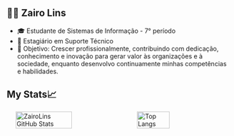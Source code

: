 
## 👨‍💻 Zairo Lins
- 🎓 Estudante de Sistemas de Informação - 7° período
- 🚀 Estagiário em Suporte Técnico 
- 🎯 Objetivo: Crescer profissionalmente, contribuindo com dedicação, conhecimento e inovação para gerar valor às organizações e à sociedade, enquanto desenvolvo continuamente minhas competências e habilidades.

## My Stats📈

<div style="display: flex; justify-content: center; gap: 20px;">
  <img src="https://github-readme-stats.vercel.app/api?username=ZairoLins&show_icons=true&theme=radical&rank_icon=github" alt="ZairoLins GitHub Stats" width="50%">
  <img src="https://github-readme-stats.vercel.app/api/top-langs/?username=Zairolins&theme=radical&layout=compact&langs_count=6" alt="Top Langs" width="38%">
</div>